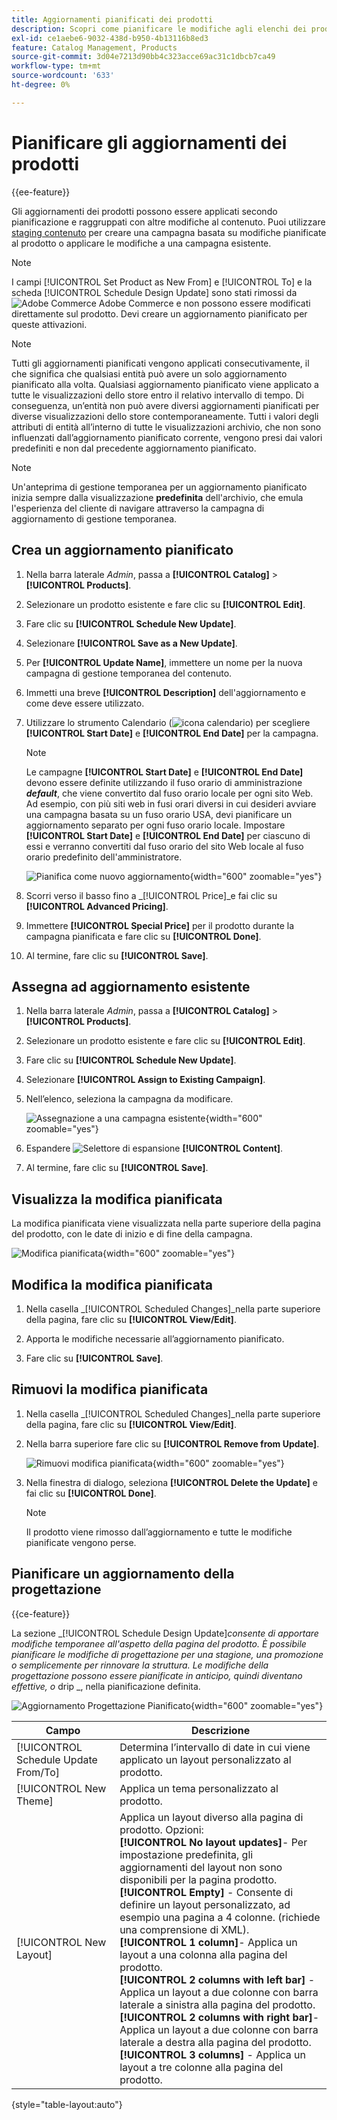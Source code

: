 ```yaml
---
title: Aggiornamenti pianificati dei prodotti
description: Scopri come pianificare le modifiche agli elenchi dei prodotti per supportare campagne e programmi promozionali.
exl-id: ce1aebe6-9032-438d-b950-4b13116b8ed3
feature: Catalog Management, Products
source-git-commit: 3d04e7213d90bb4c323acce69ac31c1dbcb7ca49
workflow-type: tm+mt
source-wordcount: '633'
ht-degree: 0%

---
```


# Pianificare gli aggiornamenti dei prodotti

{{ee-feature}}

Gli aggiornamenti dei prodotti possono essere applicati secondo pianificazione e raggruppati con altre modifiche al contenuto. Puoi utilizzare [staging contenuto](../content-design/content-staging.md) per creare una campagna basata su modifiche pianificate al prodotto o applicare le modifiche a una campagna esistente.

>[!NOTE]
>
>I campi [!UICONTROL Set Product as New From] e [!UICONTROL To] e la scheda [!UICONTROL Schedule Design Update] sono stati rimossi da ![Adobe Commerce](../assets/adobe-logo.svg) Adobe Commerce e non possono essere modificati direttamente sul prodotto. Devi creare un aggiornamento pianificato per queste attivazioni.

>[!NOTE]
>
>Tutti gli aggiornamenti pianificati vengono applicati consecutivamente, il che significa che qualsiasi entità può avere un solo aggiornamento pianificato alla volta. Qualsiasi aggiornamento pianificato viene applicato a tutte le visualizzazioni dello store entro il relativo intervallo di tempo. Di conseguenza, un’entità non può avere diversi aggiornamenti pianificati per diverse visualizzazioni dello store contemporaneamente. Tutti i valori degli attributi di entità all’interno di tutte le visualizzazioni archivio, che non sono influenzati dall’aggiornamento pianificato corrente, vengono presi dai valori predefiniti e non dal precedente aggiornamento pianificato.

>[!NOTE]
>
>Un&#39;anteprima di gestione temporanea per un aggiornamento pianificato inizia sempre dalla visualizzazione **predefinita** dell&#39;archivio, che emula l&#39;esperienza del cliente di navigare attraverso la campagna di aggiornamento di gestione temporanea.

## Crea un aggiornamento pianificato

1. Nella barra laterale _Admin_, passa a **[!UICONTROL Catalog]** > **[!UICONTROL Products]**.

1. Selezionare un prodotto esistente e fare clic su **[!UICONTROL Edit]**.

1. Fare clic su **[!UICONTROL Schedule New Update]**.

1. Selezionare **[!UICONTROL Save as a New Update]**.

1. Per **[!UICONTROL Update Name]**, immettere un nome per la nuova campagna di gestione temporanea del contenuto.

1. Immetti una breve **[!UICONTROL Description]** dell&#39;aggiornamento e come deve essere utilizzato.

1. Utilizzare lo strumento Calendario (![icona calendario](../assets/icon-calendar.png)) per scegliere **[!UICONTROL Start Date]** e **[!UICONTROL End Date]** per la campagna.

   >[!NOTE]
   >
   >Le campagne **[!UICONTROL Start Date]** e **[!UICONTROL End Date]** devono essere definite utilizzando il fuso orario di amministrazione **_default_**, che viene convertito dal fuso orario locale per ogni sito Web. Ad esempio, con più siti web in fusi orari diversi in cui desideri avviare una campagna basata su un fuso orario USA, devi pianificare un aggiornamento separato per ogni fuso orario locale. Impostare **[!UICONTROL Start Date]** e **[!UICONTROL End Date]** per ciascuno di essi e verranno convertiti dal fuso orario del sito Web locale al fuso orario predefinito dell&#39;amministratore.

   ![Pianifica come nuovo aggiornamento](./assets/product-schedule-as-new.png){width="600" zoomable="yes"}

1. Scorri verso il basso fino a _[!UICONTROL Price]_e fai clic su **[!UICONTROL Advanced Pricing]**.

1. Immettere **[!UICONTROL Special Price]** per il prodotto durante la campagna pianificata e fare clic su **[!UICONTROL Done]**.

1. Al termine, fare clic su **[!UICONTROL Save]**.

## Assegna ad aggiornamento esistente

1. Nella barra laterale _Admin_, passa a **[!UICONTROL Catalog]** > **[!UICONTROL Products]**.

1. Selezionare un prodotto esistente e fare clic su **[!UICONTROL Edit]**.

1. Fare clic su **[!UICONTROL Schedule New Update]**.

1. Selezionare **[!UICONTROL Assign to Existing Campaign]**.

1. Nell’elenco, seleziona la campagna da modificare.

   ![Assegnazione a una campagna esistente](./assets/scheduled-changes-assign-to-existing-campaign.png){width="600" zoomable="yes"}

1. Espandere ![Selettore di espansione](../assets/icon-display-expand.png) **[!UICONTROL Content]**.

1. Al termine, fare clic su **[!UICONTROL Save]**.

## Visualizza la modifica pianificata

La modifica pianificata viene visualizzata nella parte superiore della pagina del prodotto, con le date di inizio e di fine della campagna.

![Modifica pianificata](./assets/view-product-scheduled-changes.png){width="600" zoomable="yes"}

## Modifica la modifica pianificata

1. Nella casella _[!UICONTROL Scheduled Changes]_nella parte superiore della pagina, fare clic su **[!UICONTROL View/Edit]**.

1. Apporta le modifiche necessarie all’aggiornamento pianificato.

1. Fare clic su **[!UICONTROL Save]**.

## Rimuovi la modifica pianificata

1. Nella casella _[!UICONTROL Scheduled Changes]_nella parte superiore della pagina, fare clic su **[!UICONTROL View/Edit]**.

1. Nella barra superiore fare clic su **[!UICONTROL Remove from Update]**.

   ![Rimuovi modifica pianificata](./assets/remove-product-scheduled-changes.png){width="600" zoomable="yes"}

1. Nella finestra di dialogo, seleziona **[!UICONTROL Delete the Update]** e fai clic su **[!UICONTROL Done]**.

   >[!NOTE]
   >
   >Il prodotto viene rimosso dall’aggiornamento e tutte le modifiche pianificate vengono perse.

## Pianificare un aggiornamento della progettazione

{{ce-feature}}

La sezione _[!UICONTROL Schedule Design Update]_consente di apportare modifiche temporanee all&#39;aspetto della pagina del prodotto. È possibile pianificare le modifiche di progettazione per una stagione, una promozione o semplicemente per rinnovare la struttura. Le modifiche della progettazione possono essere pianificate in anticipo, quindi diventano effettive, o_ drip _, nella pianificazione definita.

![Aggiornamento Progettazione Pianificato](./assets/product-design-update-scheduled-ce.png){width="600" zoomable="yes"}


| Campo | Descrizione |
|--- |--- |
| [!UICONTROL Schedule Update From/To] | Determina l’intervallo di date in cui viene applicato un layout personalizzato al prodotto. |
| [!UICONTROL New Theme] | Applica un tema personalizzato al prodotto. |
| [!UICONTROL New Layout] | Applica un layout diverso alla pagina di prodotto. Opzioni: <br/>**[!UICONTROL No layout updates]**- Per impostazione predefinita, gli aggiornamenti del layout non sono disponibili per la pagina prodotto.<br/>**[!UICONTROL Empty]** - Consente di definire un layout personalizzato, ad esempio una pagina a 4 colonne. (richiede una comprensione di XML). <br/>**[!UICONTROL 1 column]**- Applica un layout a una colonna alla pagina del prodotto.<br/>**[!UICONTROL 2 columns with left bar]** - Applica un layout a due colonne con barra laterale a sinistra alla pagina del prodotto. <br/>**[!UICONTROL 2 columns with right bar]**- Applica un layout a due colonne con barra laterale a destra alla pagina del prodotto.<br/>**[!UICONTROL 3 columns]** - Applica un layout a tre colonne alla pagina del prodotto. |

{style="table-layout:auto"}
